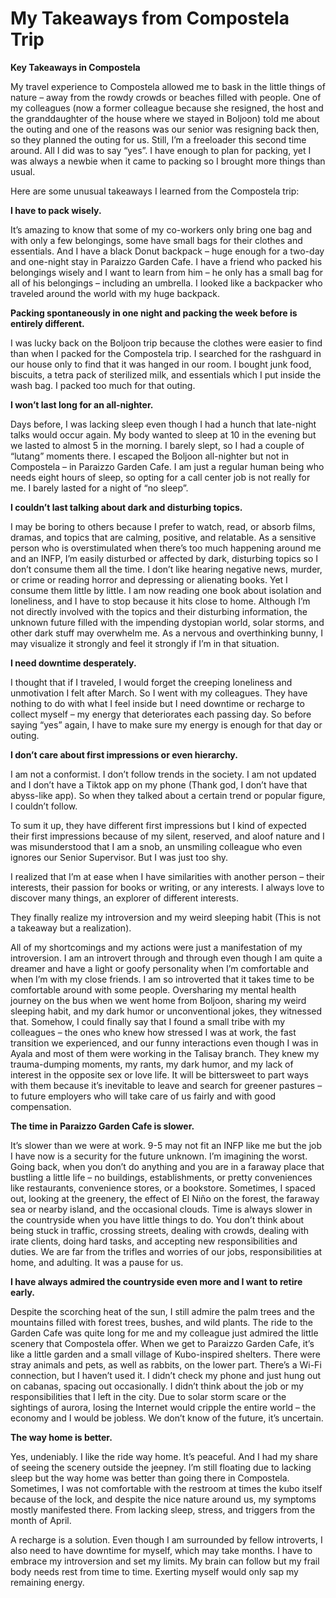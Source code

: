 # **My Takeaways from Compostela Trip**

**Key Takeaways in Compostela**

My travel experience to Compostela allowed me to bask in the little things of nature – away from the rowdy crowds or beaches filled with people. One of my colleagues (now a former colleague because she resigned, the host and the granddaughter of the house where we stayed in Boljoon) told me about the outing and one of the reasons was our senior was resigning back then, so they planned the outing for us. Still, I’m a freeloader this second time around. All I did was to say “yes”. I have enough to plan for packing, yet I was always a newbie when it came to packing so I brought more things than usual.

Here are some unusual takeaways I learned from the Compostela trip:

**I have to pack wisely.**

It’s amazing to know that some of my co-workers only bring one bag and with only a few belongings, some have small bags for their clothes and essentials. And I have a black Donut backpack – huge enough for a two-day and one-night stay in Paraizzo Garden Cafe. I have a friend who packed his belongings wisely and I want to learn from him – he only has a small bag for all of his belongings – including an umbrella. I looked like a backpacker who traveled around the world with my huge backpack.

**Packing spontaneously in one night and packing the week before is entirely different.**

I was lucky back on the Boljoon trip because the clothes were easier to find than when I packed for the Compostela trip. I searched for the rashguard in our house only to find that it was hanged in our room. I bought junk food, biscuits, a tetra pack of sterilized milk, and essentials which I put inside the wash bag. I packed too much for that outing.

**I won’t last long for an all-nighter.**

Days before, I was lacking sleep even though I had a hunch that late-night talks would occur again. My body wanted to sleep at 10 in the evening but we lasted to almost 5 in the morning. I barely slept, so I had a couple of “lutang” moments there. I escaped the Boljoon all-nighter but not in Compostela – in Paraizzo Garden Cafe. I am just a regular human being who needs eight hours of sleep, so opting for a call center job is not really for me. I barely lasted for a night of “no sleep”.

**I couldn’t last talking about dark and disturbing topics.**

I may be boring to others because I prefer to watch, read, or absorb films, dramas, and topics that are calming, positive, and relatable. As a sensitive person who is overstimulated when there’s too much happening around me and an INFP, I’m easily disturbed or affected by dark, disturbing topics so I don’t consume them all the time. I don’t like hearing negative news, murder, or crime or reading horror and depressing or alienating books. Yet I consume them little by little. I am now reading one book about isolation and loneliness, and I have to stop because it hits close to home. Although I’m not directly involved with the topics and their disturbing information, the unknown future filled with the impending dystopian world, solar storms, and other dark stuff may overwhelm me. As a nervous and overthinking bunny, I may visualize it strongly and feel it strongly if I’m in that situation.

**I need downtime desperately.**

I thought that if I traveled, I would forget the creeping loneliness and unmotivation I felt after March. So I went with my colleagues. They have nothing to do with what I feel inside but I need downtime or recharge to collect myself – my energy that deteriorates each passing day. So before saying “yes” again, I have to make sure my energy is enough for that day or outing.

**I don’t care about first impressions or even hierarchy.**

I am not a conformist. I don’t follow trends in the society. I am not updated and I don’t have a Tiktok app on my phone (Thank god, I don’t have that abyss-like app). So when they talked about a certain trend or popular figure, I couldn’t follow.

To sum it up, they have different first impressions but I kind of expected their first impressions because of my silent, reserved, and aloof nature and I was misunderstood that I am a snob, an unsmiling colleague who even ignores our Senior Supervisor. But I was just too shy.

I realized that I’m at ease when I have similarities with another person – their interests, their passion for books or writing, or any interests. I always love to discover many things, an explorer of different interests.

They finally realize my introversion and my weird sleeping habit (This is not a takeaway but a realization).

All of my shortcomings and my actions were just a manifestation of my introversion. I am an introvert through and through even though I am quite a dreamer and have a light or goofy personality when I’m comfortable and when I’m with my close friends. I am so introverted that it takes time to be comfortable around with some people. Oversharing my mental health journey on the bus when we went home from Boljoon, sharing my weird sleeping habit, and my dark humor or unconventional jokes, they witnessed that. Somehow, I could finally say that I found a small tribe with my colleagues – the ones who knew how stressed I was at work, the fast transition we experienced, and our funny interactions even though I was in Ayala and most of them were working in the Talisay branch. They knew my trauma-dumping moments, my rants, my dark humor, and my lack of interest in the opposite sex or love life. It will be bittersweet to part ways with them because it’s inevitable to leave and search for greener pastures – to future employers who will take care of us fairly and with good compensation.

**The time in Paraizzo Garden Cafe is slower.**

It’s slower than we were at work. 9-5 may not fit an INFP like me but the job I have now is a security for the future unknown. I’m imagining the worst. Going back, when you don’t do anything and you are in a faraway place that bustling a little life – no buildings, establishments, or pretty conveniences like restaurants, convenience stores, or a bookstore. Sometimes, I spaced out, looking at the greenery, the effect of El Niño on the forest, the faraway sea or nearby island, and the occasional clouds. Time is always slower in the countryside when you have little things to do. You don’t think about being stuck in traffic, crossing streets, dealing with crowds, dealing with irate clients, doing hard tasks, and accepting new responsibilities and duties. We are far from the trifles and worries of our jobs, responsibilities at home, and adulting. It was a pause for us.

**I have always admired the countryside even more and I want to retire early.**

Despite the scorching heat of the sun, I still admire the palm trees and the mountains filled with forest trees, bushes, and wild plants. The ride to the Garden Cafe was quite long for me and my colleague just admired the little scenery that Compostela offer. When we get to Paraizzo Garden Cafe, it’s like a little garden and a small village of Kubo-inspired shelters. There were stray animals and pets, as well as rabbits, on the lower part. There’s a Wi-Fi connection, but I haven’t used it. I didn’t check my phone and just hung out on cabanas, spacing out occasionally. I didn’t think about the job or my responsibilities that I left in the city. Due to solar storm scare or the sightings of aurora, losing the Internet would cripple the entire world – the economy and I would be jobless. We don’t know of the future, it’s uncertain.

**The way home is better.**

Yes, undeniably. I like the ride way home. It’s peaceful. And I had my share of seeing the scenery outside the jeepney. I’m still floating due to lacking sleep but the way home was better than going there in Compostela. Sometimes, I was not comfortable with the restroom at times the kubo itself because of the lock, and despite the nice nature around us, my symptoms mostly manifested there. From lacking sleep, stress, and triggers from the month of April.

A recharge is a solution. Even though I am surrounded by fellow introverts, I also need to have downtime for myself, which may take months. I have to embrace my introversion and set my limits. My brain can follow but my frail body needs rest from time to time. Exerting myself would only sap my remaining energy.

